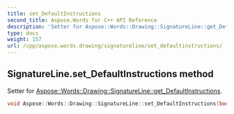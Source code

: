 ```yaml
---
title: set_DefaultInstructions
second_title: Aspose.Words for C++ API Reference
description: 'Setter for Aspose::Words::Drawing::SignatureLine::get_DefaultInstructions.'
type: docs
weight: 157
url: /cpp/aspose.words.drawing/signatureline/set_defaultinstructions/
---
```

## SignatureLine.set_DefaultInstructions method


Setter for [Aspose::Words::Drawing::SignatureLine::get_DefaultInstructions](../get_defaultinstructions/).

```cpp
void Aspose::Words::Drawing::SignatureLine::set_DefaultInstructions(bool value)
```

